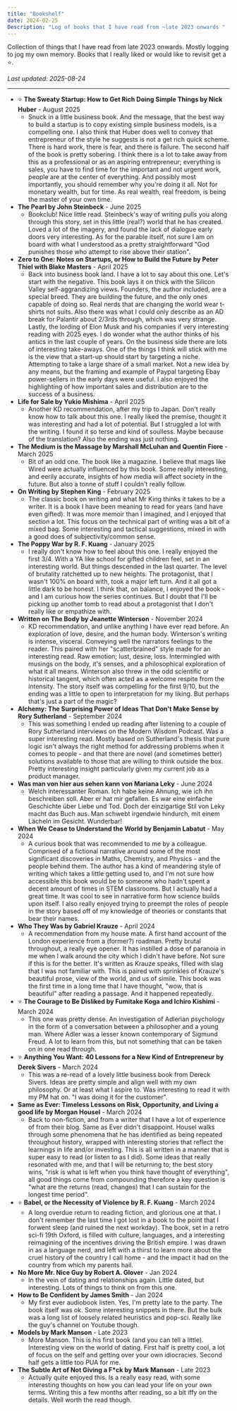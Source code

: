 ```yaml
---
title: "Bookshelf"
date: 2024-02-25
Description: "Log of books that I have read from ~late 2023 onwards "
---
```

Collection of things that I have read from late 2023 onwards. Mostly logging to jog my own memory. Books that I really liked or would like to revisit get a ⭐.

*Last updated: 2025-08-24*

---

- ⭐ **The Sweaty Startup: How to Get Rich Doing Simple Things by Nick Huber** - August 2025
	- Snuck in a little business book. And the message, that the best way to build a startup is to copy existing simple business models, is a compelling one. I also think that Huber does well to convey that entrepreneur of the style he suggests is not a get rich quick scheme. There is hard work, there is fear, and there is failure. The second half of the book is pretty sobering. I think there is a lot to take away from this as a professional or as an aspiring entrepreneur; everything is sales, you have to find time for the important and not urgent work, people are at the center of everything. And possibly most importantly, you should remember why you're doing it all. Not for monetary wealth, but for time. As real wealth, real freedom, is being the master of your own time. 
- **The Pearl by John Steinbeck** - June 2025
	- Bookclub! Nice little read. Steinbeck's way of writing pulls you along through this story, set in this little (real?) world that he has created. Loved a lot of the imagery, and found the lack of dialogue early doors very interesting. As for the parable itself, not sure I am on board with what I understood as a pretty straightforward "God punishes those who attempt to rise above their station". 
- **Zero to One: Notes on Startups, or How to Build the Future by Peter Thiel with Blake Masters** - April 2025
	- Back into business book land. I have a lot to say about this one. Let's start with the negative. This book lays it on thick with the Silicon Valley self-aggrandizing views. Founders, the author included, are a special breed. They are building the future, and the only ones capable of doing so. Real nerds that are changing the world wear t-shirts not suits. Also there was what I could only describe as an AD break for Palantir about 2/3rds through, which was very strange. Lastly, the lording of Elon Musk and his companies if very interesting reading with 2025 eyes. I do wonder what the author thinks of his antics in the last couple of years. On the business side there are lots of interesting take-aways. One of the things I think will stick with me is the view that a start-up should start by targeting a niche. Attempting to take a large share of a small market. Not a new idea by any means, but the framing and example of Paypal targeting Ebay power-sellers in the early days were useful. I also enjoyed  the highlighting of how important sales and distribution are to the success of a business. 
- **Life for Sale by Yukio Mishima** - April 2025
	- Another KD recommendation, after my trip to Japan. Don't really know how to talk about this one. I really liked the premise, thought it was interesting and had a lot of potential. But I struggled a lot with the writing. I found it so terse and kind of soulless. Maybe because of the translation? Also the ending was just nothing. 
- **The Medium is the Massage by Marshall McLuhan and Quentin Fiore** - March 2025
	- Bit of an odd one. The book like a magazine. I believe that mags like Wired were actually influenced by this book. Some really interesting, and eerily accurate, insights of how media will affect society in the future. But also a tonne of stuff I couldn't really follow.
- **On Writing by Stephen King** - February 2025
	- The classic book on writing and what Mr King thinks it takes to be a writer. It is a book I have been meaning to read for years (and have even gifted). It was more memoir than I imagined, and I enjoyed that section a lot. This focus on the technical part of writing was a bit of a mixed bag. Some interesting and tactical suggestions, mixed in with a good does of subjectivity/common sense. 
- **The Poppy War by R. F. Kuang** - January 2025
	- I really don't know how to feel about this one. I really enjoyed the first 3/4. With a YA like school for gifted children feel, set in an interesting world. But things descended in the last quarter. The level of brutality ratchetted up to new heights. The protagonist, that I wasn't 100% on board with, took a major left turn. And it all got a little dark to be honest. I think that, on balance, I enjoyed the book - and I am curious how the series continues. But I doubt that I'll be picking up another tomb to read about a protagonist that I don't really like or empathize with.
- **Written on The Body by Jeanette Winterson** - November 2024
	- KD recommendation, and unlike anything I have ever read before. An exploration of love, desire, and the human body. Winterson's writing is intense, visceral. Conveying well the narrators feelings to the reader. This paired with her "scatterbrained" style made for an interesting read. Raw emotion; lust, desire, loss. Intermingled with musings on the body, it's senses, and a philosophical exploration of what it all means. Winterson also threw in the odd scientific or historical tangent, which often acted as a welcome respite from the intensity. The story itself was compelling for the first 9/10, but the ending was a little to open to interpretation for my liking. But perhaps that's just a part of the magic? 
- **Alchemy: The Surprising Power of Ideas That Don't Make Sense by Rory Sutherland** - September 2024
	- This was something I ended up reading after listening to a couple of Rory Sutherland interviews on the Modern Wisdom Podcast. Was a super interesting read. Mostly based on Sutherland's thesis that pure logic isn't always the right method for addressing problems when it comes to people - and that there are novel (and sometimes better) solutions available to those that are willing to think outside the box. Pretty interesting insight particularly given my current job as a product manager.
- **Was man von hier aus sehen kann von Mariana Leky** - June 2024
	- Welch interessanter Roman. Ich habe keine Ahnung, wie ich ihn beschreiben soll. Aber er hat mir gefallen. Es war eine einfache Geschichte über Liebe und Tod. Doch der einzigartige Stil von Leky macht das Buch aus. Man schwebt irgendwie hindurch, mit einem Lächeln im Gesicht. Wunderbar!
- **When We Cease to Understand the World by Benjamín Labatut** - May 2024
	- A curious book that was recommended to me by a colleague. Comprised of a fictional narrative around some of the most significant discoveries in Maths, Chemistry, and Physics -  and the people behind them. The author has a kind of meandering style of writing which takes a little getting used to, and I'm not sure how accessible this book would be to someone who hadn't spent a decent amount of times in STEM classrooms. But I actually had a great time. It was cool to see in narrative form how science builds upon itself. I also really enjoyed trying to preempt the roles of people in the story based off of my knowledge of theories or constants that bear their names.
- **Who They Was by Gabriel Krauze** - April 2024
	- A recommendation from my house mate. A first hand account of the London experience from a (former?) roadman. Pretty brutal throughout, a really eye opener. It has instilled a dose of paranoia in me when I walk around the city which I didn't have before. Not sure if this is for the better. It's written as Krauze speaks, filled with slag that I was not familiar with. This is paired with sprinkles of Krauze's beautiful prose, view of the world, and us of simile. This book was the first time in a long time that I have thought, "wow, that is beautiful" after reading a passage. And it happened repeatedly. 
- ⭐ **The Courage to Be Disliked by Fumitake Koga and Ichiro Kishimi** - March 2024
	- This one was pretty dense. An investigation of Adlerian psychology in the form of a conversation between a philosopher and a young man. Where Adler was a lesser known contemporary of Sigmund Freud. A lot to learn from this, but not something that can be taken on in one read through. 
- ⭐ **Anything You Want: 40 Lessons for a New Kind of Entrepreneur by Derek Sivers** - March 2024
	- This was a re-read of a lovely little business book from Dereck Sivers. Ideas are pretty simple and align well with my own philosophy. Or at least what I aspire to. Was interesting to read it with my PM hat on. "I was doing it for the customer". 
- **Same as Ever: Timeless Lessons on Risk, Opportunity, and Living a good life by Morgan Housel** - March 2024
	- Back to non-fiction, and from a writer that I have a lot of experience of from their blog. Same as Ever didn't disappoint. Housel walks through some phenomena that he has identified as being repeated throughout history, wrapped with interesting stories that reflect the learnings in life and/or investing. This is all written in a manner that is super easy to read (or listen to as I did). Some ideas that really resonated with me, and that I will be returning to; the best story wins, "risk is what is left when you think have thought of everything", all good things come from compounding therefore a key question is "what are the returns (read, changes) that I can sustain for the longest time period".
- ⭐ **Babel, or the Necessity of Violence by R. F. Kuang** - March 2024
	- A long overdue return to reading fiction, and glorious one at that. I don't remember the last time I got lost in a book to the point that I forwent sleep (and ruined the next workday). The book, set in a retro sci-fi 19th Oxford, is filled with culture, languages, and a interesting reimagining of the incentives driving the British empire. I was drawn in as a language nerd, and left with a thirst to learn more about the cruel history of the country I call home - and the impact it had on the country from which my parents hail. 
- **No More Mr. Nice Guy by Robert A. Glover** - Jan 2024
    - In the vein of dating and relationships again. Little dated, but interesting. Lots of things to think on from this one. 
- **How to Be Confident by James Smith** - Jan 2024
    - My first ever audiobook listen. Yes, I'm pretty late to the party. The book itself was ok. Some interesting snippets in there. But the bulk was a long list of loosely related heuristics and pop-sci. Really like the guy's channel on Youtube though. 
- **Models by Mark Manson** - Late 2023
    - More Manson. This is his first book (and you can tell a little). Interesting view on the world of dating. First half is pretty cool, a lot of focus on the self and getting over your own idiocracies. Second half gets a little too PUA for me. 
- **The Subtle Art of Not Giving a F*ck by Mark Manson** - Late 2023
    - Actually quite enjoyed this. Is a really easy read, with some interesting thoughts on how you can lead your life on your own terms. Writing this a few months after reading, so a bit iffy on the details. Well worth the read though.

